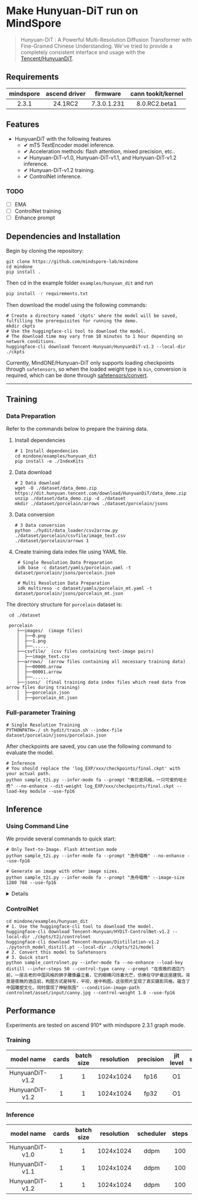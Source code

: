 <!-- ## **HunyuanDiT** -->

# Make Hunyuan-DiT run on MindSpore

> Hunyuan-DiT : A Powerful Multi-Resolution Diffusion Transformer with Fine-Grained Chinese Understanding.
> We've tried to provide a completely consistent interface and usage with the [Tencent/HunyuanDiT](https://github.com/Tencent/HunyuanDiT).

## Requirements

| mindspore | ascend driver | firmware | cann tookit/kernel |
| :---:       |   :---:        | :---:      | :---:      |
| 2.3.1     |  24.1RC2      |7.3.0.1.231|   8.0.RC2.beta1   |

## Features

- HunyuanDiT with the following features
  - ✔ mT5 TextEncoder model inference.
  - ✔ Acceleration methods: flash attention, mixed precision, etc..
  - ✔ Hunyuan-DiT-v1.0, Hunyuan-DiT-v1.1, and Hunyuan-DiT-v1.2 inference.
  - ✔ Hunyuan-DiT-v1.2 training.
  - ✔ ControlNet inference.

### TODO
* [ ] EMA
* [ ] ControlNet training
* [ ] Enhance prompt

## Dependencies and Installation

Begin by cloning the repository:
```shell
git clone https://github.com/mindspore-lab/mindone
cd mindone
pip install .
```

Then cd in the example folder `examples/hunyuan_dit` and run
```bash
pip install -r requirements.txt
```

Then download the model using the following commands:

```shell
# Create a directory named 'ckpts' where the model will be saved, fulfilling the prerequisites for running the demo.
mkdir ckpts
# Use the huggingface-cli tool to download the model.
# The download time may vary from 10 minutes to 1 hour depending on network conditions.
huggingface-cli download Tencent-Hunyuan/HunyuanDiT-v1.2 --local-dir ./ckpts
```

Currently, MindONE/Hunyuan-DiT only supports loading checkpoints through `safetensors`, so when the loaded weight type is `bin`, conversion is  required, which can be done through [safetensors/convert](https://huggingface.co/spaces/safetensors/convert).

---

## Training

### Data Preparation

  Refer to the commands below to prepare the training data.

  1. Install dependencies
      ```shell
      # 1 Install dependencies
      cd mindone/examples/hunyuan_dit
      pip install -e ./IndexKits
     ```
  2. Data download
     ```shell
     # 2 Data download
     wget -O ./dataset/data_demo.zip https://dit.hunyuan.tencent.com/download/HunyuanDiT/data_demo.zip
     unzip ./dataset/data_demo.zip -d ./dataset
     mkdir ./dataset/porcelain/arrows ./dataset/porcelain/jsons
     ```
  3. Data conversion
     ```shell  
     # 3 Data conversion
     python ./hydit/data_loader/csv2arrow.py ./dataset/porcelain/csvfile/image_text.csv ./dataset/porcelain/arrows 1
     ```

  4. Create training data index file using YAML file.

     ```shell
      # Single Resolution Data Preparation
      idk base -c dataset/yamls/porcelain.yaml -t dataset/porcelain/jsons/porcelain.json

      # Multi Resolution Data Preparation  
      idk multireso -c dataset/yamls/porcelain_mt.yaml -t dataset/porcelain/jsons/porcelain_mt.json
      ```

  The directory structure for `porcelain` dataset is:

  ```shell
   cd ./dataset

   porcelain
      ├──images/  (image files)
      │  ├──0.png
      │  ├──1.png
      │  ├──......
      ├──csvfile/  (csv files containing text-image pairs)
      │  ├──image_text.csv
      ├──arrows/  (arrow files containing all necessary training data)
      │  ├──00000.arrow
      │  ├──00001.arrow
      │  ├──......
      ├──jsons/  (final training data index files which read data from arrow files during training)
      │  ├──porcelain.json
      │  ├──porcelain_mt.json
   ```

### Full-parameter Training
  ```shell
  # Single Resolution Training
  PYTHONPATH=./ sh hydit/train.sh --index-file dataset/porcelain/jsons/porcelain.json
  ```

  After checkpoints are saved, you can use the following command to evaluate the model.
  ```shell
  # Inference
  # You should replace the 'log_EXP/xxx/checkpoints/final.ckpt' with your actual path.
  python sample_t2i.py --infer-mode fa --prompt "青花瓷风格，一只可爱的哈士奇" --no-enhance --dit-weight log_EXP/xxx/checkpoints/final.ckpt --load-key module --use-fp16
  ```

## Inference

### Using Command Line

We provide several commands to quick start:

```shell
# Only Text-to-Image. Flash Attention mode
python sample_t2i.py --infer-mode fa --prompt "渔舟唱晚" --no-enhance --use-fp16

# Generate an image with other image sizes.
python sample_t2i.py --infer-mode fa --prompt "渔舟唱晚" --image-size 1280 768 --use-fp16
```
<details onclose>
More example prompts can be found in [example_prompts.txt](example_prompts.txt)

### Using Previous versions

* **Hunyuan-DiT <= v1.1**

```shell
# ============================== v1.1 ==============================
# Download the model
huggingface-cli download Tencent-Hunyuan/HunyuanDiT-v1.1 --local-dir ./HunyuanDiT-v1.1
# Inference with the model
python sample_t2i.py --infer-mode fa --prompt "渔舟唱晚" --model-root ./HunyuanDiT-v1.1 --use-style-cond --size-cond 1024 1024 --beta-end 0.03 --use-fp16

# ============================== v1.0 ==============================
# Download the model
huggingface-cli download Tencent-Hunyuan/HunyuanDiT --local-dir ./HunyuanDiT-v1.0
# Inference with the model
python sample_t2i.py --infer-mode fa --prompt "渔舟唱晚" --model-root ./HunyuanDiT-v1.0 --use-style-cond --size-cond 1024 1024 --beta-end 0.03 --use-fp16
```
</details>

### ControlNet

```shell
cd mindone/examples/hunyuan_dit
# 1. Use the huggingface-cli tool to download the model.
huggingface-cli download Tencent-Hunyuan/HYDiT-ControlNet-v1.2 --local-dir ./ckpts/t2i/controlnet
huggingface-cli download Tencent-Hunyuan/Distillation-v1.2 ./pytorch_model_distill.pt --local-dir ./ckpts/t2i/model
# 2. Convert this model to Safetensors
# 3. Quick start
python sample_controlnet.py --infer-mode fa --no-enhance --load-key distill --infer-steps 50 --control-type canny --prompt "在夜晚的酒店门前，一座古老的中国风格的狮子雕像矗立着，它的眼睛闪烁着光芒，仿佛在守护着这座建筑。背景是夜晚的酒店前，构图方式是特写，平视，居中构图。这张照片呈现了真实摄影风格，蕴含了中国雕塑文化，同时展现了神秘氛围" --condition-image-path controlnet/asset/input/canny.jpg --control-weight 1.0 --use-fp16
```


## Performance

Experiments are tested on ascend 910* with mindspore 2.3.1 graph mode.

### Training
| model name    |cards|batch size |  resolution |precision|jit level |step/s |
|:---:          |:---:|:---:      |  :---:      |:---:|:---:|:---:|
|HunyuanDiT-v1.2|1    |1          |  1024x1024  |fp16|O1|0.62|
|HunyuanDiT-v1.2|1    |1          |  1024x1024  |fp32|O1|0.45|

### Inference

| model name    | cards    | batch size | resolution   | scheduler |    steps |  jit level|step/s |  
|:-------:      |:--------:|:-------:   |:-----------: |:--------------:|:------------:|:-------:|:---------:|
|HunyuanDiT-v1.0|1         |1           |1024x1024     |ddpm            |100|O0|2.90|
|HunyuanDiT-v1.1|1         |1           |1024x1024     |ddpm            |100|O0|2.91|
|HunyuanDiT-v1.2|1         |1           |1024x1024     |ddpm            |100|O0|2.89|
